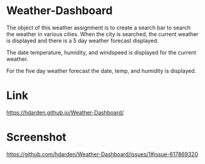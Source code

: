 # Weather-Dashboard

The object of this weather assignment is to create a search bar to search the weather in various cities. When the city is searched, the current weather is displayed and there is a 5 day weather forecast displayed. 


The date temperature, humidity, and windspeed is displayed for the current weather.

For the five day weather forecast the date, temp, and humidity is displayed.


# Link
https://hdarden.github.io/Weather-Dashboard/

# Screenshot
https://github.com/hdarden/Weather-Dashboard/issues/1#issue-617869320
